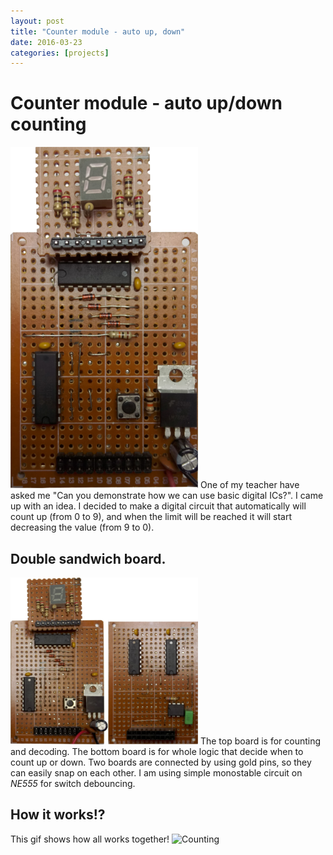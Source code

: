 ```yaml
---
layout: post
title: "Counter module - auto up, down"
date: 2016-03-23
categories: [projects]
---
```

# Counter module - auto up/down counting
![Main picture](/images/counter/main_low.png)
One of my teacher have asked me "Can you demonstrate how we can use basic digital ICs?". I came up with an idea. I decided to make a digital circuit that automatically will count up (from 0 to 9), and when the limit will be reached it will start decreasing the value (from 9 to 0).

## Double sandwich board.
![Dual board](/images/counter/dual_board_low.png)
The top board is for counting and decoding. The bottom board is for whole logic that decide when to count up or down. Two boards are connected by using gold pins, so they can easily snap on each other.
I am using simple monostable circuit on _NE555_ for switch debouncing.

## How it works!?
This gif shows how all works together!
![Counting](/images/counter/counting.gif)